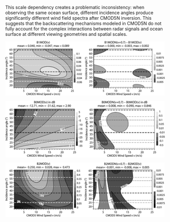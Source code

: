 


This scale dependency creates a problematic inconsistency: when observing the same ocean surface, different incidence angles produce significantly different wind field spectra after CMOD5N inversion. This suggests that the backscattering mechanisms modeled in CMOD5N do not fully account for the complex interactions between radar signals and ocean surface at different viewing geometries and spatial scales.

![alt text](images/full-i1520-0426-27-4-721-f05.jpg)

![alt text](images/full-i1520-0426-27-4-721-f04.jpg) 

![alt text](images/full-i1520-0426-27-4-721-f06.jpg)